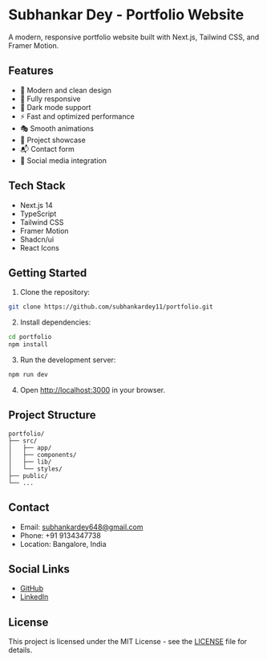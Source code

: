 # Subhankar Dey - Portfolio Website

A modern, responsive portfolio website built with Next.js, Tailwind CSS, and Framer Motion.

## Features

- 🎨 Modern and clean design
- 📱 Fully responsive
- 🌙 Dark mode support
- ⚡ Fast and optimized performance
- 🎭 Smooth animations
- 📝 Project showcase
- 📬 Contact form
- 🔗 Social media integration

## Tech Stack

- Next.js 14
- TypeScript
- Tailwind CSS
- Framer Motion
- Shadcn/ui
- React Icons

## Getting Started

1. Clone the repository:
```bash
git clone https://github.com/subhankardey11/portfolio.git
```

2. Install dependencies:
```bash
cd portfolio
npm install
```

3. Run the development server:
```bash
npm run dev
```

4. Open [http://localhost:3000](http://localhost:3000) in your browser.

## Project Structure

```
portfolio/
├── src/
│   ├── app/
│   ├── components/
│   ├── lib/
│   └── styles/
├── public/
└── ...
```

## Contact

- Email: subhankardey648@gmail.com
- Phone: +91 9134347738
- Location: Bangalore, India

## Social Links

- [GitHub](https://github.com/subhankardey11)
- [LinkedIn](https://linkedin.com/in/subhankardey11)


## License

This project is licensed under the MIT License - see the [LICENSE](LICENSE) file for details.
